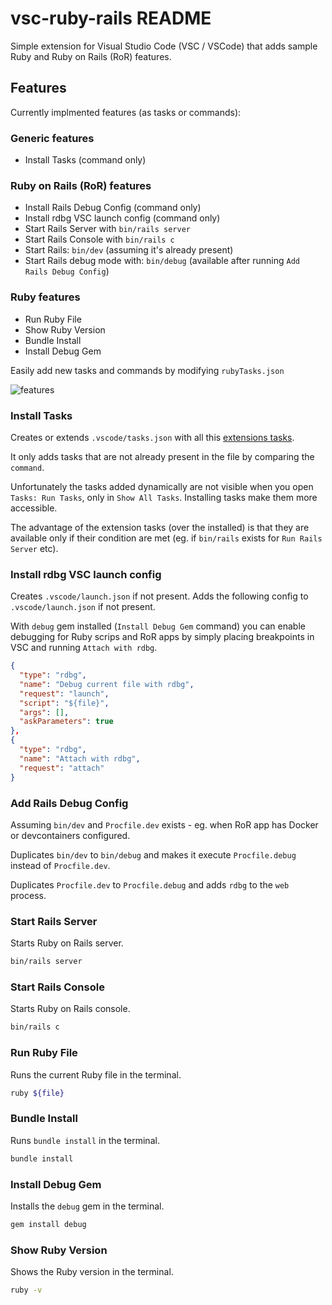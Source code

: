 # vsc-ruby-rails README

Simple extension for Visual Studio Code (VSC / VSCode) that adds sample Ruby and Ruby on Rails (RoR) features.

## Features

Currently implmented features (as tasks or commands):

### Generic features

- Install Tasks (command only)

### Ruby on Rails (RoR) features

- Install Rails Debug Config (command only)
- Install rdbg VSC launch config (command only)
- Start Rails Server with `bin/rails server`
- Start Rails Console with `bin/rails c`
- Start Rails: `bin/dev` (assuming it's already present)
- Start Rails debug mode with: `bin/debug` (available after running `Add Rails Debug Config`)

### Ruby features

- Run Ruby File
- Show Ruby Version
- Bundle Install
- Install Debug Gem

Easily add new tasks and commands by modifying `rubyTasks.json`

![features](https://github.com/iRoninIT/vsc-ruby-rails/raw/main/images/commands.png)

### Install Tasks

Creates or extends `.vscode/tasks.json` with all this [extensions tasks](https://github.com/iRoninIT/vsc-ruby-rails/blob/main/src/rubyTasks.json).

It only adds tasks that are not already present in the file by comparing the `command`.

Unfortunately the tasks added dynamically are not visible when you open `Tasks: Run Tasks`, only in `Show All Tasks`. Installing tasks make them more accessible.

The advantage of the extension tasks (over the installed) is that they are available only if their condition are met (eg. if `bin/rails` exists for `Run Rails Server` etc).

### Install rdbg VSC launch config

Creates `.vscode/launch.json` if not present.
Adds the following config to `.vscode/launch.json` if not present.

With `debug` gem installed (`Install Debug Gem` command) you can enable debugging for Ruby scrips and RoR apps by simply placing breakpoints in VSC and running `Attach with rdbg`.

```json
{
  "type": "rdbg",
  "name": "Debug current file with rdbg",
  "request": "launch",
  "script": "${file}",
  "args": [],
  "askParameters": true
},
{
  "type": "rdbg",
  "name": "Attach with rdbg",
  "request": "attach"
}
```

### Add Rails Debug Config

Assuming `bin/dev` and `Procfile.dev` exists - eg. when RoR app has Docker or devcontainers configured.

Duplicates `bin/dev` to `bin/debug` and makes it execute `Procfile.debug` instead of `Procfile.dev`.

Duplicates `Procfile.dev` to `Procfile.debug` and adds `rdbg` to the `web` process.

### Start Rails Server

Starts Ruby on Rails server.

```bash
bin/rails server
```

### Start Rails Console

Starts Ruby on Rails console.

```bash
bin/rails c
```

### Run Ruby File

Runs the current Ruby file in the terminal.

```bash
ruby ${file}
```

### Bundle Install

Runs `bundle install` in the terminal.

```bash
bundle install
```

### Install Debug Gem

Installs the `debug` gem in the terminal.

```bash
gem install debug
```

### Show Ruby Version

Shows the Ruby version in the terminal.

```bash
ruby -v
```
